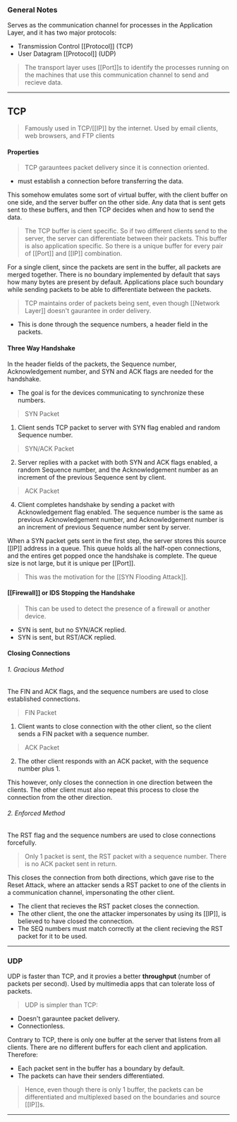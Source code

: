 
### General Notes

Serves as the communication channel for processes in the Application Layer, and it has two major protocols:
* Transmission Control [[Protocol]] (TCP)
* User Datagram [[Protocol]] (UDP)

> The transport layer uses [[Port]]s to identify the processes running on the machines that use this communication channel to send and recieve data.

---
## TCP

> Famously used in TCP/[[IP]] by the internet.
> Used by email clients, web browsers, and FTP clients
#### Properties

>TCP garauntees packet delivery since it is connection oriented. 
* must establish a connection before transferring the data.

This somehow emulates some sort of virtual buffer, with the client buffer on one side, and the server buffer on the other side. Any data that is sent gets sent to these buffers, and then TCP decides when and how to send the data. 

> The TCP buffer is cient specific. So if two different clients send to the server, the server can differentiate between their packets. This buffer is also application specific. So there is a unique buffer for every pair of [[Port]] and [[IP]] combination.

For a single client, since the packets are sent in the buffer, all packets are merged together. There is no boundary implemented by default that says how many bytes are present by default. Applications place such boundary while sending packets to be able to differentiate between the packets.

> TCP maintains order of packets being sent, even though [[Network Layer]] doesn't gaurantee in order delivery.
* This is done through the sequence numbers, a header field in the packets.

#### Three Way Handshake

In the header fields of the packets, the Sequence number, Acknowledgement number, and SYN and ACK flags are needed for the handshake.
* The goal is for the devices communicating to synchronize these numbers.

> SYN Packet
1. Client sends TCP packet to server with SYN flag enabled and random Sequence number. 

> SYN/ACK Packet
2. Server replies with a packet with both SYN and ACK flags enabled, a random Sequence number, and the Acknowledgement number as an increment of the previous Sequence sent by client.

> ACK Packet
4. Client completes handshake by sending a packet with Acknowledgement flag enabled. The sequence number is the same as previous Acknowledgement number, and Acknowledgement number is an increment of previous Sequence number sent by server.

When a SYN packet gets sent in the first step, the server stores this source [[IP]] address in a queue. This queue holds all the half-open connections, and the entires get popped once the handshake is complete. The queue size is not large, but it is unique per [[Port]].
> This was the motivation for the [[SYN Flooding Attack]].

#### [[Firewall]] or IDS Stopping the Handshake

>  This can be used to detect the presence of a firewall or another device.
* SYN is sent, but no SYN/ACK replied.
* SYN is sent, but RST/ACK replied.

#### Closing Connections

###### 1. Gracious Method
The FIN and ACK flags, and the sequence numbers are used to close established connections.

> FIN Packet
1. Client wants to close connection with the other client, so the client sends a FIN packet with a sequence number.

> ACK Packet
2. The other client responds with an ACK packet, with the sequence number plus 1.

This however, only closes the connection in one direction between the clients. The other client must also repeat this process to close the connection from the other direction.

###### 2. Enforced Method
The RST flag and the sequence numbers are used to close connections forcefully.

> Only 1 packet is sent, the RST packet with a sequence number. There is no ACK packet sent in return.

This closes the connection from both directions, which gave rise to the Reset Attack, where an attacker sends a RST packet to one of the clients in a communication channel, impersonating the other client.
* The client that recieves the RST packet closes the connection.
* The other client, the one the attacker impersonates by using its [[IP]], is believed to have closed the connection.
* The SEQ numbers must match correctly at the client recieving the RST packet for it to be used.

---
### UDP

UDP is faster than TCP, and it provies a better **throughput** (number of packets per second). Used by multimedia apps that can tolerate loss of packets.

> UDP is simpler than TCP:
* Doesn't garauntee packet delivery.
* Connectionless.

Contrary to TCP, there is only one buffer at the server that listens from all clients. There are no different buffers for each client and application. Therefore:
* Each packet sent in the buffer has a boundary by default.
* The packets can have their senders differentiated.

>Hence, even though there is only 1 buffer, the packets can be differentiated and multiplexed based on the boundaries and source [[IP]]s.

---
